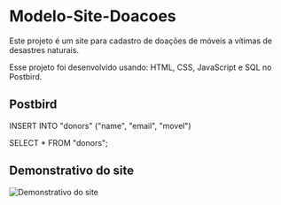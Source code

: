 # Modelo-Site-Doacoes
Este projeto é um site para cadastro de doações de móveis a vítimas de desastres naturais.

Esse projeto foi desenvolvido usando: HTML, CSS, JavaScript e SQL no Postbird.

## Postbird
INSERT INTO "donors" ("name", "email", "movel")

SELECT * FROM "donors";

## Demonstrativo do site
![Demonstrativo do site](https://github.com/andreps11/Modelo-Site-Doacoes/blob/master/gif.gif)
